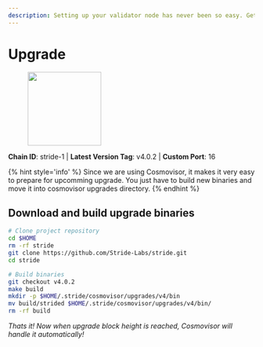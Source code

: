 ```yaml
---
description: Setting up your validator node has never been so easy. Get your validator running in minutes by following step by step instructions.
---
```


# Upgrade

<figure><img src="https://raw.githubusercontent.com/kj89/testnet_manuals/main/pingpub/logos/stride.png" width="150" alt=""><figcaption></figcaption></figure>

**Chain ID**: stride-1 | **Latest Version Tag**: v4.0.2 | **Custom Port**: 16

{% hint style='info' %}
Since we are using Cosmovisor, it makes it very easy to prepare for upcomming upgrade.
You just have to build new binaries and move it into cosmovisor upgrades directory.
{% endhint %}

## Download and build upgrade binaries

```bash
# Clone project repository
cd $HOME
rm -rf stride
git clone https://github.com/Stride-Labs/stride.git
cd stride

# Build binaries
git checkout v4.0.2
make build
mkdir -p $HOME/.stride/cosmovisor/upgrades/v4/bin
mv build/strided $HOME/.stride/cosmovisor/upgrades/v4/bin/
rm -rf build
```

*Thats it! Now when upgrade block height is reached, Cosmovisor will handle it automatically!*
